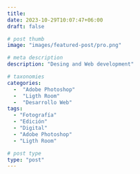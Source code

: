 ```yaml
---
title: 
date: 2023-10-29T10:07:47+06:00
draft: false

# post thumb
image: "images/featured-post/pro.png"

# meta description
description: "Desing and Web development"

# taxonomies
categories:
  -  "Adobe Photoshop" 
  -  "Ligth Room"
  -  "Desarrollo Web"
tags:
  - "Fotografía"
  - "Edición"
  - "Digital"
  - "Adobe Photoshop"
  - "Ligth Room"

# post type
type: "post"
---
```

